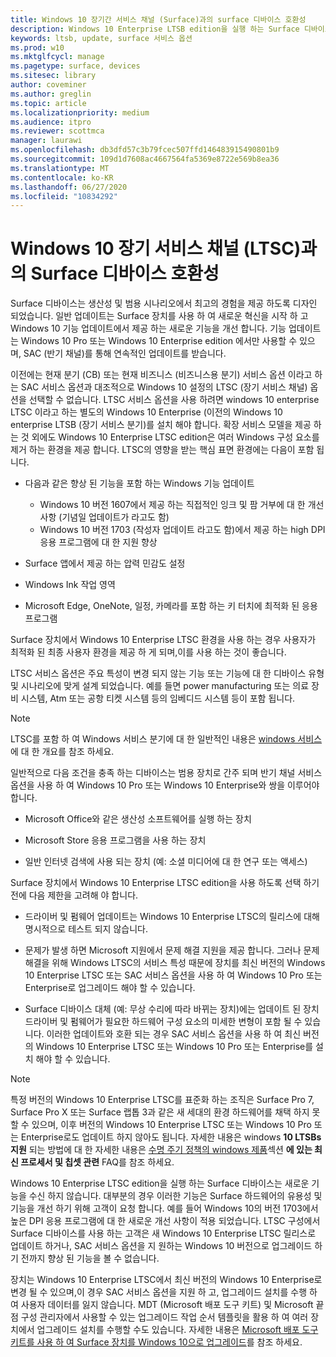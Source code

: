 ```yaml
---
title: Windows 10 장기간 서비스 채널 (Surface)과의 surface 디바이스 호환성
description: Windows 10 Enterprise LTSB edition을 실행 하는 Surface 디바이스의 호환성 및 제한 사항에 대해 알아봅니다.
keywords: ltsb, update, surface 서비스 옵션
ms.prod: w10
ms.mktglfcycl: manage
ms.pagetype: surface, devices
ms.sitesec: library
author: coveminer
ms.author: greglin
ms.topic: article
ms.localizationpriority: medium
ms.audience: itpro
ms.reviewer: scottmca
manager: laurawi
ms.openlocfilehash: db3dfd57c3b79fcec507ffd146483915490801b9
ms.sourcegitcommit: 109d1d7608ac4667564fa5369e8722e569b8ea36
ms.translationtype: MT
ms.contentlocale: ko-KR
ms.lasthandoff: 06/27/2020
ms.locfileid: "10834292"
---
```

# Windows 10 장기 서비스 채널 (LTSC)과의 Surface 디바이스 호환성

Surface 디바이스는 생산성 및 범용 시나리오에서 최고의 경험을 제공 하도록 디자인 되었습니다. 일반 업데이트는 Surface 장치를 사용 하 여 새로운 혁신을 시작 하 고 Windows 10 기능 업데이트에서 제공 하는 새로운 기능을 개선 합니다. 기능 업데이트는 Windows 10 Pro 또는 Windows 10 Enterprise edition 에서만 사용할 수 있으며, SAC (반기 채널)를 통해 연속적인 업데이트를 받습니다.

이전에는 현재 분기 (CB) 또는 현재 비즈니스 (비즈니스용 분기) 서비스 옵션 이라고 하는 SAC 서비스 옵션과 대조적으로 Windows 10 설정의 LTSC (장기 서비스 채널) 옵션을 선택할 수 없습니다. LTSC 서비스 옵션을 사용 하려면 windows 10 enterprise LTSC 이라고 하는 별도의 Windows 10 Enterprise (이전의 Windows 10 enterprise LTSB (장기 서비스 분기)를 설치 해야 합니다. 확장 서비스 모델을 제공 하는 것 외에도 Windows 10 Enterprise LTSC edition은 여러 Windows 구성 요소를 제거 하는 환경을 제공 합니다. LTSC의 영향을 받는 핵심 표면 환경에는 다음이 포함 됩니다.

* 다음과 같은 향상 된 기능을 포함 하는 Windows 기능 업데이트

  *  Windows 10 버전 1607에서 제공 하는 직접적인 잉크 및 팜 거부에 대 한 개선 사항 (기념일 업데이트가 라고도 함)
  *  Windows 10 버전 1703 (작성자 업데이트 라고도 함)에서 제공 하는 high DPI 응용 프로그램에 대 한 지원 향상

* Surface 앱에서 제공 하는 압력 민감도 설정

* Windows Ink 작업 영역

* Microsoft Edge, OneNote, 일정, 카메라를 포함 하는 키 터치에 최적화 된 응용 프로그램

Surface 장치에서 Windows 10 Enterprise LTSC 환경을 사용 하는 경우 사용자가 최적화 된 최종 사용자 환경을 제공 하 게 되며,이를 사용 하는 것이 좋습니다.

LTSC 서비스 옵션은 주요 특성이 변경 되지 않는 기능 또는 기능에 대 한 디바이스 유형 및 시나리오에 맞게 설계 되었습니다. 예를 들면 power manufacturing 또는 의료 장비 시스템, Atm 또는 공항 티켓 시스템 등의 임베디드 시스템 등이 포함 됩니다.

>[!NOTE]
>LTSC를 포함 하 여 Windows 서비스 분기에 대 한 일반적인 내용은 [windows 서비스](https://technet.microsoft.com/itpro/windows/update/waas-overview#long-term-servicing-branch)에 대 한 개요를 참조 하세요.

일반적으로 다음 조건을 충족 하는 디바이스는 범용 장치로 간주 되며 반기 채널 서비스 옵션을 사용 하 여 Windows 10 Pro 또는 Windows 10 Enterprise와 쌍을 이루어야 합니다.

* Microsoft Office와 같은 생산성 소프트웨어를 실행 하는 장치

* Microsoft Store 응용 프로그램을 사용 하는 장치

* 일반 인터넷 검색에 사용 되는 장치 (예: 소셜 미디어에 대 한 연구 또는 액세스)

Surface 장치에서 Windows 10 Enterprise LTSC edition을 사용 하도록 선택 하기 전에 다음 제한을 고려해 야 합니다.

* 드라이버 및 펌웨어 업데이트는 Windows 10 Enterprise LTSC의 릴리스에 대해 명시적으로 테스트 되지 않습니다.

* 문제가 발생 하면 Microsoft 지원에서 문제 해결 지원을 제공 합니다. 그러나 문제 해결을 위해 Windows LTSC의 서비스 특성 때문에 장치를 최신 버전의 Windows 10 Enterprise LTSC 또는 SAC 서비스 옵션을 사용 하 여 Windows 10 Pro 또는 Enterprise로 업그레이드 해야 할 수 있습니다.

* Surface 디바이스 대체 (예: 무상 수리에 따라 바뀌는 장치)에는 업데이트 된 장치 드라이버 및 펌웨어가 필요한 하드웨어 구성 요소의 미세한 변형이 포함 될 수 있습니다. 이러한 업데이트와 호환 되는 경우 SAC 서비스 옵션을 사용 하 여 최신 버전의 Windows 10 Enterprise LTSC 또는 Windows 10 Pro 또는 Enterprise를 설치 해야 할 수 있습니다.

>[!NOTE]
>특정 버전의 Windows 10 Enterprise LTSC를 표준화 하는 조직은 Surface Pro 7, Surface Pro X 또는 Surface 랩톱 3과 같은 새 세대의 환경 하드웨어를 채택 하지 못할 수 있으며, 이후 버전의 Windows 10 Enterprise LTSC 또는 Windows 10 Pro 또는 Enterprise로도 업데이트 하지 않아도 됩니다. 자세한 내용은 windows **10 LTSBs 지원** 되는 방법에 대 한 자세한 내용은 [수명 주기 정책의 windows 제품](https://support.microsoft.com/help/18581/lifecycle-policy-faq-windows-products#b4)섹션 **에 있는 최신 프로세서 및 칩셋 관련** FAQ를 참조 하세요.

Windows 10 Enterprise LTSC edition을 실행 하는 Surface 디바이스는 새로운 기능을 수신 하지 않습니다. 대부분의 경우 이러한 기능은 Surface 하드웨어의 유용성 및 기능을 개선 하기 위해 고객이 요청 합니다. 예를 들어 Windows 10의 버전 1703에서 높은 DPI 응용 프로그램에 대 한 새로운 개선 사항이 적용 되었습니다. LTSC 구성에서 Surface 디바이스를 사용 하는 고객은 새 Windows 10 Enterprise LTSC 릴리스로 업데이트 하거나, SAC 서비스 옵션을 지 원하는 Windows 10 버전으로 업그레이드 하기 전까지 향상 된 기능을 볼 수 없습니다.

장치는 Windows 10 Enterprise LTSC에서 최신 버전의 Windows 10 Enterprise로 변경 될 수 있으며,이 경우 SAC 서비스 옵션을 지원 하 고, 업그레이드 설치를 수행 하 여 사용자 데이터를 잃지 않습니다. MDT (Microsoft 배포 도구 키트) 및 Microsoft 끝점 구성 관리자에서 사용할 수 있는 업그레이드 작업 순서 템플릿을 활용 하 여 여러 장치에서 업그레이드 설치를 수행할 수도 있습니다. 자세한 내용은 [Microsoft 배포 도구 키트를 사용 하 여 Surface 장치를 Windows 10으로 업그레이드](https://technet.microsoft.com/itpro/surface/upgrade-surface-devices-to-windows-10-with-mdt)를 참조 하세요.
